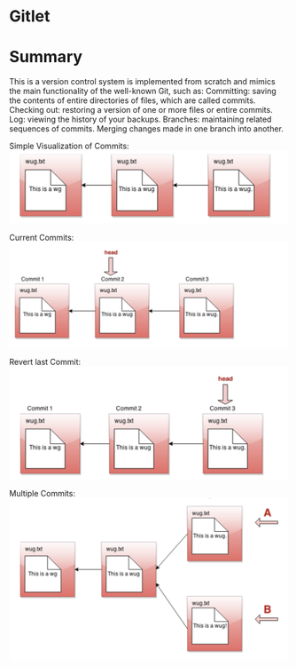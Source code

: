 # Gitlet

# Summary
This is a version control system is implemented from scratch and mimics the main functionality of the well-known Git, such as:
Committing: saving the contents of entire directories of files, which are called commits.
Checking out: restoring a version of one or more files or entire commits. 
Log: viewing the history of your backups. 
Branches: maintaining related sequences of commits.
Merging changes made in one branch into another.

Simple Visualization of Commits: 
![img](1.png)

Current Commits:
![img](2.png)

Revert last Commit:
![img](3.png)

Multiple Commits:
![img](4.png)

